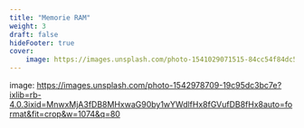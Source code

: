 ```yaml
---
title: "Memorie RAM"
weight: 3
draft: false
hideFooter: true
cover:
    image: https://images.unsplash.com/photo-1541029071515-84cc54f84dc5?ixlib=rb-4.0.3&ixid=MnwxMjA3fDB8MHxwaG90by1wYWdlfHx8fGVufDB8fHx8&auto=format&fit=crop&w=1470&q=80
---
```


image: https://images.unsplash.com/photo-1542978709-19c95dc3bc7e?ixlib=rb-4.0.3ixid=MnwxMjA3fDB8MHxwaG90by1wYWdlfHx8fGVufDB8fHx8auto=format&fit=crop&w=1074&q=80